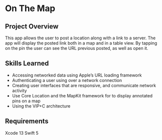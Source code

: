 # On The Map

## Project Overview

This app allows the user to post a location along with a link to a server. The app will display the posted link both in a map and in a table view. By tapping on the pin the user can see the URL previous posted, as well as open it.

## Skills Learned

- Accessing networked data using Apple’s URL loading framework
- Authenticating a user using over a network connection
- Creating user interfaces that are responsive, and communicate network activity
- Use Core Location and the MapKit framework for to display annotated pins on a map
- Using the VIP+C architecture

## Requirements

Xcode 13 Swift 5
